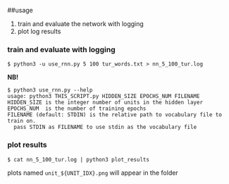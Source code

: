 ##usage
1. train and evaluate the network with logging
2. plot log results

### train and evaluate with logging
```
$ python3 -u use_rnn.py 5 100 tur_words.txt > nn_5_100_tur.log
```

**NB!**

```
$ python3 use_rnn.py --help
usage: python3 THIS_SCRIPT.py HIDDEN_SIZE EPOCHS_NUM FILENAME
HIDDEN_SIZE is the integer number of units in the hidden layer
EPOCHS_NUM  is the number of training epochs
FILENAME (default: STDIN) is the relative path to vocabulary file to train on.
  pass STDIN as FILENAME to use stdin as the vocabulary file

```

### plot results
```
$ cat nn_5_100_tur.log | python3 plot_results
```
plots named `unit_${UNIT_IDX}.png` will appear in the folder

